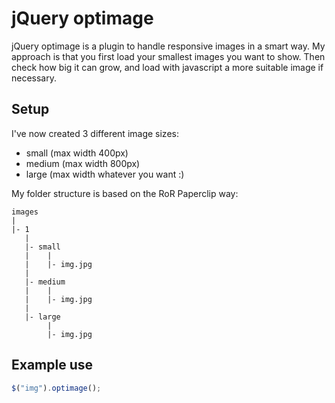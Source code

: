 # jQuery optimage

jQuery optimage is a plugin to handle responsive images in a smart way.
My approach is that you first load your smallest images you want to show. Then check how big it can grow, and load with javascript a more suitable image if necessary.

## Setup

I've now created 3 different image sizes:

* small (max width 400px)
* medium (max width 800px)
* large (max width whatever you want :)

My folder structure is based on the RoR Paperclip way:

```
images
|
|- 1
   |
   |- small
   |    |
   |    |- img.jpg
   |
   |- medium
   |    |
   |    |- img.jpg
   |
   |- large
        |
        |- img.jpg
```

## Example use

```javascript
$("img").optimage();
```